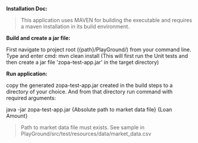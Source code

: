  __Installation Doc:__

> This application uses MAVEN for building the executable and requires a maven installation in its build environment.


__Build and create a jar file:__

First navigate to project root ({path}/PlayGround/) from your command line.
Type and enter cmd: mvn clean install (This will first run the Unit tests and then create a jar file 'zopa-test-app.jar' in the target directory)

__Run application:__

copy the generated zopa-test-app.jar created in the build steps to a directory of your choice. And from that directory run command with required arguments:

java -jar zopa-test-app.jar  {Absolute path to market data file} {Loan Amount}

> Path to market data file must exists. See sample in PlayGround/src/test/resources/data/market_data.csv




